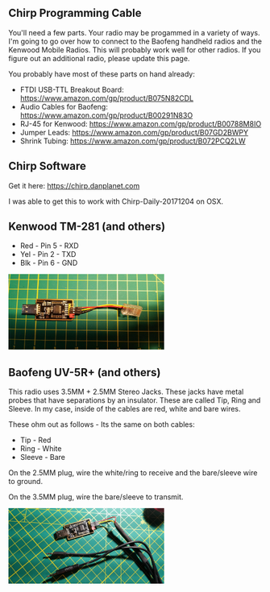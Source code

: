 ## Chirp Programming Cable

You'll need a few parts.  Your radio may be progammed in a variety of ways.  I'm going 
to go over how to connect to the Baofeng handheld radios and the Kenwood Mobile Radios.
This will probably work well for other radios.  If you figure out an additional radio, 
please update this page.

You probably have most of these parts on hand already:

* FTDI USB-TTL Breakout Board:  https://www.amazon.com/gp/product/B075N82CDL
* Audio Cables for Baofeng: https://www.amazon.com/gp/product/B00291N83O
* RJ-45 for Kenwood: https://www.amazon.com/gp/product/B00788M8IO
* Jumper Leads: https://www.amazon.com/gp/product/B07GD2BWPY
* Shrink Tubing: https://www.amazon.com/gp/product/B072PCQ2LW

## Chirp Software

Get it here:  https://chirp.danplanet.com

I was able to get this to work with Chirp-Daily-20171204 on OSX.

## Kenwood TM-281 (and others)

* Red - Pin 5 - RXD
* Yel - Pin 2 - TXD
* Blk - Pin 6 - GND

<img height="150" alt="Kenwood Cable" src="https://github.com/TemporarilyOffline/RadioProgrammingCable/blob/master/Kenwood Cable.jpg">   

## Baofeng UV-5R+ (and others)

This radio uses 3.5MM + 2.5MM Stereo Jacks.  These jacks have metal probes that have separations by an insulator.  These are called Tip, Ring and Sleeve.  In my case, inside of the cables are red, white and bare wires.

These ohm out as follows - Its the same on both cables:

* Tip - Red
* Ring - White
* Sleeve - Bare

On the 2.5MM plug, wire the white/ring to receive and the bare/sleeve wire to ground.

On the 3.5MM plug, wire the bare/sleeve to transmit.

<img height="150" alt="Baofeng Cable" src="https://github.com/TemporarilyOffline/RadioProgrammingCable/blob/master/Baofeng Cable.jpg">   



